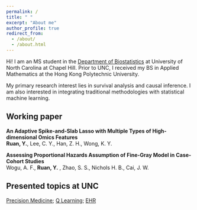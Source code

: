 ```yaml
---
permalink: /
title: " "
excerpt: "About me"
author_profile: true
redirect_from: 
  - /about/
  - /about.html
---
```


Hi! I am an MS student in the [Department of Biostatistics](https://sph.unc.edu/bios/biostatistics/) at University of North Carolina at Chapel Hill. Prior to UNC, I received my BS in Applied Mathematics at the Hong Kong Polytechnic University.

My primary research interest lies in survival analysis and causal inference. I am also interested in integrating traditional methodologies with statistical machine learning.  



## Working paper

**An Adaptive Spike-and-Slab Lasso with Multiple Types of High-dimensional Omics Features**
<br>**Ruan, Y.**, Lee, C. Y., Han, Z. H., Wong, K. Y.

**Assessing Proportional Hazards Assumption of Fine-Gray Model in Case-Cohort Studies**
<br>Wogu, A. F., **Ruan, Y.** , Zhao, S. S., Nichols H. B., Cai, J. W.



## Presented topics at UNC

[Precision Medicine](/files/PHAIR_Precision_Medicine.pdf); [Q Learning](/files/PHAIR_Intro_Q_Learning.pdf); [EHR](/files/PHAIR_Intro_EHR.pdf)

 
